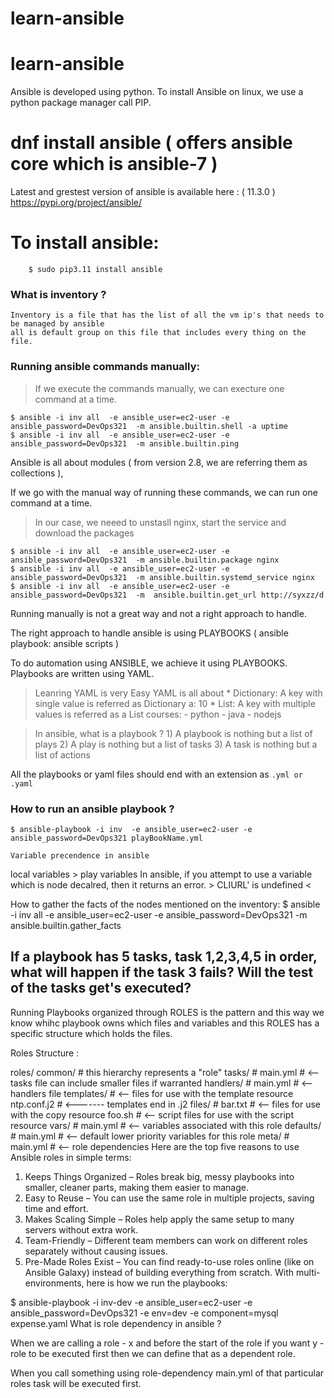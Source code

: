# learn-ansible

# learn-ansible

Ansible is developed using python.
To install Ansible on linux, we use a python package manager call PIP. 

# dnf install ansible  ( offers ansible core which is ansible-7 )

Latest and grestest version of ansible is available here :  ( 11.3.0 )
https://pypi.org/project/ansible/

# To install ansible:

```
    $ sudo pip3.11 install ansible
```

### What is inventory ?
    Inventory is a file that has the list of all the vm ip's that needs to be managed by ansible
    all is default group on this file that includes every thing on the file.

### Running ansible commands manually:

> If we execute the commands manually, we can execture one command at a time.

    $ ansible -i inv all  -e ansible_user=ec2-user -e ansible_password=DevOps321  -m ansible.builtin.shell -a uptime
    $ ansible -i inv all  -e ansible_user=ec2-user -e ansible_password=DevOps321  -m ansible.builtin.ping


Ansible is all about modules ( from version 2.8, we are referring them as collections ),

If we go with the manual way of running these commands, we can run one command at a time.

> In our case, we neeed to unstasll nginx, start the service and download the packages

    $ ansible -i inv all  -e ansible_user=ec2-user -e ansible_password=DevOps321  -m ansible.builtin.package nginx
    $ ansible -i inv all  -e ansible_user=ec2-user -e ansible_password=DevOps321  -m ansible.builtin.systemd_service nginx
    $ ansible -i inv all  -e ansible_user=ec2-user -e ansible_password=DevOps321  -m  ansible.builtin.get_url http://syxzz/d

Running manually is not a great way and not a right approach to handle. 

The right approach to handle ansible is using PLAYBOOKS ( ansible playbook: ansible scripts )

To do automation using ANSIBLE, we achieve it using PLAYBOOKS. Playbooks are written using YAML. 

> Leanring YAML is very Easy
    YAML is all about 
        * Dictionary: A key with single value is referred as Dictionary
                        a: 10 
        * List: A key with multiple values is referred as a List 
                        courses: 
                           - python
                           - java
                           - nodejs

> In ansible, what is a playbook ?
    1) A playbook is nothing but a list of plays 
    2) A play is nothing but a list of tasks
    3) A task is nothing but a list of actions 

All the playbooks or yaml files should end with an extension as `.yml or .yaml`

### How to run an ansible playbook ?

    $ ansible-playbook -i inv  -e ansible_user=ec2-user -e ansible_password=DevOps321 playBookName.yml

    Variable precendence in ansible
local variables > play variables 
In ansible, if you attempt to use a variable which is node decalred, then it returns an error. > CLIURL' is undefined <

How to gather the facts of the nodes mentioned on the inventory: $ ansible -i inv all -e ansible_user=ec2-user -e ansible_password=DevOps321 -m ansible.builtin.gather_facts

If a playbook has 5 tasks, task 1,2,3,4,5 in order, what will happen if the task 3 fails? Will the test of the tasks get's executed?
-----------------------------------------------------------

Running Playbooks organized through ROLES is the pattern and this way we know whihc playbook owns which files and variables and this ROLES has a specific structure which holds the files.

Roles Structure :

roles/
    common/               # this hierarchy represents a "role"
        tasks/            #
            main.yml      #  <-- tasks file can include smaller files if warranted
        handlers/         #
            main.yml      #  <-- handlers file
        templates/        #  <-- files for use with the template resource
            ntp.conf.j2   #  <------- templates end in .j2
        files/            #
            bar.txt       #  <-- files for use with the copy resource
            foo.sh        #  <-- script files for use with the script resource
        vars/             #
            main.yml      #  <-- variables associated with this role
        defaults/         #
            main.yml      #  <-- default lower priority variables for this role
        meta/             #
            main.yml      #  <-- role dependencies
Here are the top five reasons to use Ansible roles in simple terms:

1) Keeps Things Organized – Roles break big, messy playbooks into smaller, cleaner parts, making them easier to manage.
2) Easy to Reuse – You can use the same role in multiple projects, saving time and effort.
3) Makes Scaling Simple – Roles help apply the same setup to many servers without extra work.
4) Team-Friendly – Different team members can work on different roles separately without causing issues.
5) Pre-Made Roles Exist – You can find ready-to-use roles online (like on Ansible Galaxy) instead of building everything from scratch.
With multi-environments, here is how we run the playbooks:

 $ ansible-playbook -i inv-dev  -e ansible_user=ec2-user -e ansible_password=DevOps321 -e env=dev -e component=mysql expense.yaml
What is role dependency in ansible ?

When we are calling a role - x and before the start of the role if you want y - role to be executed first then we can define that as a dependent role.

When you call something using role-dependency main.yml of that particular roles task will be executed first.

